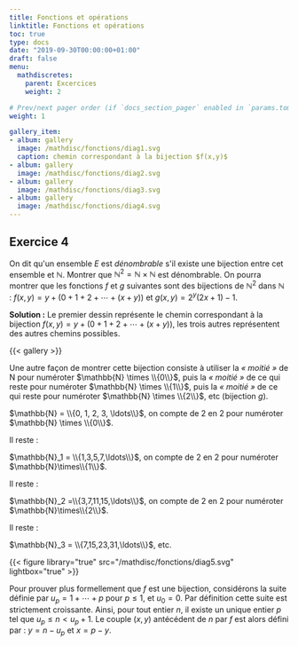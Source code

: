 ```yaml
---
title: Fonctions et opérations
linktitle: Fonctions et opérations
toc: true
type: docs
date: "2019-09-30T00:00:00+01:00"
draft: false
menu:
  mathdiscretes:
    parent: Excercices
    weight: 2

# Prev/next pager order (if `docs_section_pager` enabled in `params.toml`)
weight: 1

gallery_item:
- album: gallery
  image: /mathdisc/fonctions/diag1.svg
  caption: chemin correspondant à la bijection $f(x,y)$
- album: gallery
  image: /mathdisc/fonctions/diag2.svg
- album: gallery
  image: /mathdisc/fonctions/diag3.svg
- album: gallery
  image: /mathdisc/fonctions/diag4.svg
---
```


## Exercice 4

On dit qu'un ensemble $E$ est _dénombrable_ s'il existe une bijection entre cet ensemble et $\mathbb{N}$. Montrer que $\mathbb{N}^2 = \mathbb{N} \times \mathbb{N}$ est dénombrable. On pourra montrer que les fonctions $f$ et $g$ suivantes sont des bijections de $\mathbb{N}^2$ dans $\mathbb{N}$ : $f(x,y) = y+(0+1+ 2+\cdots+(x+y))$ et $g(x,y)=2^y(2x+1)-1$.

**Solution :** Le premier dessin représente le chemin correspondant à la bijection $f(x,y) = y + (0 + 1 + 2 + \cdots + (x + y))$, les trois autres représentent des autres chemins possibles.

{{< gallery >}}

Une autre façon de montrer cette bijection consiste à utiliser la _« moitié »_ de N pour numéroter $\mathbb{N} \times \\{0\\}$, puis la _« moitié »_ de ce qui reste pour numéroter $\mathbb{N} \times \\{1\\}$, puis la _« moitié »_ de ce qui reste pour numéroter $\mathbb{N} \times \\{2\\}$, etc (bijection $g$).

$\mathbb{N} = \\{0, 1, 2, 3, \ldots\\}$, on compte de 2 en 2 pour numéroter $\mathbb{N} \times \\{0\\}$. 

Il reste :

$\mathbb{N}_1 = \\{1,3,5,7,\ldots\\}$, on compte de 2 en 2 pour numéroter $\mathbb{N}\times\\{1\\}$. 

Il reste :

$\mathbb{N}_2 =\\{3,7,11,15,\ldots\\}$, on compte de 2 en 2 pour numéroter $\mathbb{N}\times\\{2\\}$. 

Il reste :

$\mathbb{N}_3 = \\{7,15,23,31,\ldots\\}$, etc.

{{< figure library="true" src="/mathdisc/fonctions/diag5.svg" lightbox="true" >}}

Pour prouver plus formellement que $f$ est une bijection, considérons la suite définie par $u_p = 1 + \cdots + p$ pour $p \le 1$, et $u_0 = 0$. Par définition cette suite est strictement croissante. Ainsi, pour tout entier $n$, il existe un unique entier $p$ tel que $u_p \le n < u_p+1$. Le couple $(x, y)$ antécédent de $n$ par $f$ est alors défini par : $y = n − u_p$ et $x = p − y$.
